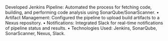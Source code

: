 Developed Jenkins Pipeline: Automated the process for fetching code, building, and performing code analysis using
SonarQube/SonarScanner.
• Artifact Management: Configured the pipeline to upload build artifacts to a Nexus repository.
• Notifications: Integrated Slack for real-time notifications of pipeline status and results.
• Technologies Used: Jenkins, SonarQube, SonarScanner, Nexus, Slack.
